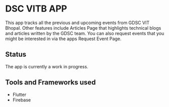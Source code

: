 # DSC VITB APP

This app tracks all the previous and upcoming events from GDSC VIT Bhopal. Other features include Articles Page that highlights technical blogs and articles  written by the GDSC team. You can also request events that you might be interested in via the apps Request Event Page.
 
 ## Status
 The app is currently a work in progress.
 
 ## Tools and Frameworks used 
 <ul>
<li>Flutter</li>
<li>Firebase</li>
</ul>
